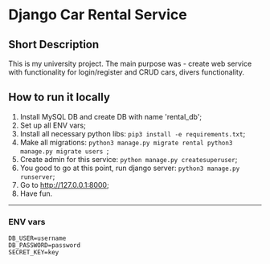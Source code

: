 # Django Car Rental Service

## Short Description

This is my university project. The main purpose was - create web service with functionality for 
login/register and CRUD cars, divers functionality. 


## How to run it locally

1. Install MySQL DB and create DB with name 'rental_db';
2. Set up all ENV vars;
3. Install all necessary python libs: `pip3 install -e requirements.txt`;
4. Make all migrations: 
        ```
        python3 manage.py migrate rental
        python3 manage.py migrate users 
        ```;
5. Create admin for this service: `python manage.py createsuperuser`;
6. You good to go at this point, run django server:  `python3 manage.py runserver`;
7. Go to http://127.0.0.1:8000;
8. Have fun.

---
### ENV vars
```
DB_USER=username
DB_PASSWORD=password
SECRET_KEY=key
```

 
